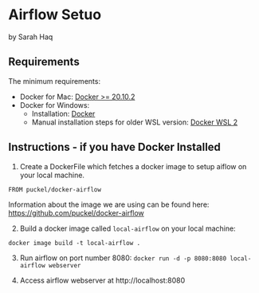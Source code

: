 # Airflow Setuo
by Sarah Haq


## Requirements
The minimum requirements:
- Docker for Mac: [Docker >= 20.10.2](https://docs.docker.com/docker-for-mac/install/)
- Docker for Windows: 
  - Installation: [Docker](https://docs.docker.com/desktop/install/windows-install/)
  - Manual installation steps for older WSL version: [Docker WSL 2](https://learn.microsoft.com/en-us/windows/wsl/install-manual#step-4---download-the-linux-kernel-update-package)


## Instructions - if you have Docker Installed

1. Create a DockerFile which fetches a docker image to setup aiflow on your local machine.

```FROM puckel/docker-airflow```

Information about the image we are using can be found here: https://github.com/puckel/docker-airflow

2. Build a docker image called `local-airflow` on your local machine:

```docker image build -t local-airflow .```

3. Run airflow on port number 8080:
```docker run -d -p 8080:8080 local-airflow webserver```

4. Access airflow webserver at http://localhost:8080